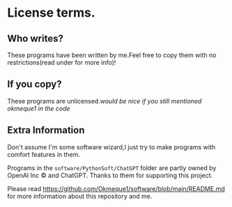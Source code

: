# License terms.

## Who writes?

These programs have been written by me.Feel free to copy them with no restrictions(read under for more info)!

## If you copy?

These programs are unlicensed.*would be nice if you still mentioned okmeque1 in the code*

## Extra Information


Don't assume I'm some software wizard,I just try to make programs with comfort features in them.

Programs in the `software/PythonSoft/ChatGPT` folder are partly owned by OpenAI Inc © and ChatGPT. Thanks to them for supporting this project.


Please read https://github.com/Okmeque1/software/blob/main/README.md for more information about this repository and me.
